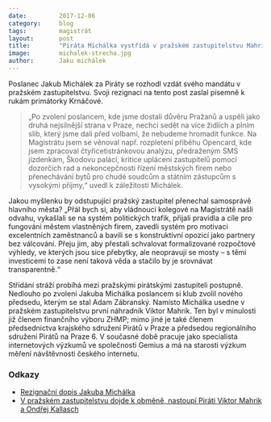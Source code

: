 ```yaml
---
date:         2017-12-06
category:     blog
tags:         magistrát
layout:       post
title:        "Piráta Michálka vystřídá v pražském zastupitelstvu Mahrik"
image:        michalek-strecha.jpg
author:       Jaku michálek
---
```


Poslanec Jakub Michálek za Piráty se rozhodl vzdát svého mandátu v pražském zastupitelstvu. Svoji rezignaci na tento post zaslal písemně k rukám primátorky Krnáčové. 

> „Po zvolení poslancem, kde jsme dostali důvěru Pražanů a uspěli jako druhá nejsilnější strana v Praze, nechci sedět na více židlích a plním slib, který jsme dali před volbami, že nebudeme hromadit funkce. Na Magistrátu jsem se věnoval např. rozpletení příběhu Opencard, kde jsem zpracoval čtyřicetistránkovou analýzu, předraženým SMS jízdenkám, Škodovu paláci, kritice uplácení zastupitelů pomocí dozorčích rad a nekoncepčnosti řízení městských firem nebo přenechávání bytů pro chudé soudcům a státním zástupcům s vysokými příjmy,“ uvedl k záležitosti Michálek.

Jakou myšlenku by odstupující pražský zastupitel přenechal samosprávě hlavního města? „Přál bych si, aby vládnoucí kolegové na Magistrátě našli odvahu, vykašlali se na systém politických trafik, přijali pravidla a cíle pro fungování městem vlastněných firem, zavedli systém pro motivaci excelentních zaměstnanců a bavili se s konstruktivní opozicí jako partnery bez válcování. Přeju jim, aby přestali schvalovat formalizované rozpočtové výhledy, ve kterých jsou sice přebytky, ale neopravují se mosty – s těmi investicemi to zase není taková věda a stačilo by je srovnávat transparentně.“

Střídání stráží probíhá mezi pražskými pirátskými zastupiteli postupně. Nedlouho po zvolení Jakuba Michálka poslancem si klub zvolil nového předsedu, kterým se stal Adam Zábranský. 
Namísto Michálka usedne v pražském zastupitelstvu první náhradník Viktor Mahrik. Ten byl v minulosti již členem finančního výboru ZHMP; mimo jiné je také členem předsednictva krajského sdružení Pirátů v Praze a předsedou regionálního sdružení Pirátů na Praze 6. V současné době pracuje jako specialista internetových výzkumů ve společnosti Gemius a má na starosti výzkum měření návštěvnosti českého internetu.

### Odkazy 

* [Rezignační dopis Jakuba Michálka](https://github.com/pirati-web/praha.pirati.cz/blob/gh-pages/assets/img/posts/rezignacni-dopis.jpg)
* [V pražském zastupitelstvu dojde k obměně, nastoupí Piráti Viktor Mahrik a Ondřej Kallasch](https://praha.pirati.cz/obmena-v-klubu-nastoupi-mahrik-kallasch.html)
